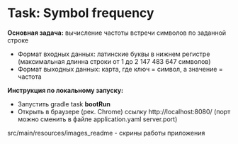 # Task: Symbol frequency
<b>Основная задача:</b> вычисление частоты встречи символов по заданной строке
- Формат входных данных: латинские буквы в нижнем регистре (максимальная длинна строки от 1 до 2 147 483 647 символов)
- Формат выходных данных: карта, где ключ = символ, а значение = частота

<b>Инструкция по локальному запуску:</b>
- Запустить gradle task <b>bootRun</b>
- Открыть в браузере (рек. Chrome) ссылку http://localhost:8080/ (порт можно сменить в файле application.yaml server.port)

src/main/resources/images_readme - скрины работы приложения
